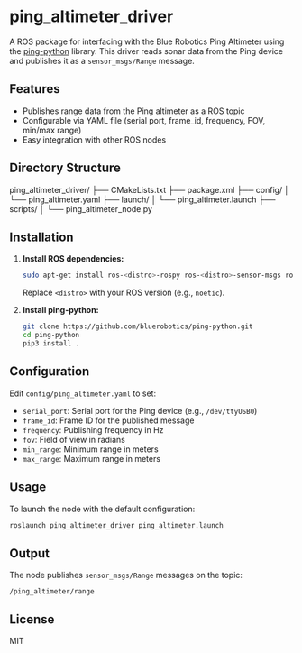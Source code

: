 # ping_altimeter_driver

A ROS package for interfacing with the Blue Robotics Ping Altimeter using the [ping-python](https://github.com/bluerobotics/ping-python) library. This driver reads sonar data from the Ping device and publishes it as a `sensor_msgs/Range` message.

## Features
- Publishes range data from the Ping altimeter as a ROS topic
- Configurable via YAML file (serial port, frame_id, frequency, FOV, min/max range)
- Easy integration with other ROS nodes

## Directory Structure
ping_altimeter_driver/
├── CMakeLists.txt
├── package.xml
├── config/
│   └── ping_altimeter.yaml
├── launch/
│   └── ping_altimeter.launch
├── scripts/
│   └── ping_altimeter_node.py

## Installation
1. **Install ROS dependencies:**
   ```bash
   sudo apt-get install ros-<distro>-rospy ros-<distro>-sensor-msgs ros-<distro>-std-msgs ros-<distro>-dynamic-reconfigure
   ```
   Replace `<distro>` with your ROS version (e.g., `noetic`).

2. **Install ping-python:**
   ```bash
   git clone https://github.com/bluerobotics/ping-python.git
   cd ping-python
   pip3 install .
   ```

## Configuration
Edit `config/ping_altimeter.yaml` to set:
- `serial_port`: Serial port for the Ping device (e.g., `/dev/ttyUSB0`)
- `frame_id`: Frame ID for the published message
- `frequency`: Publishing frequency in Hz
- `fov`: Field of view in radians
- `min_range`: Minimum range in meters
- `max_range`: Maximum range in meters

## Usage
To launch the node with the default configuration:
```bash
roslaunch ping_altimeter_driver ping_altimeter.launch
```

## Output
The node publishes `sensor_msgs/Range` messages on the topic:
```
/ping_altimeter/range
```

## License
MIT
